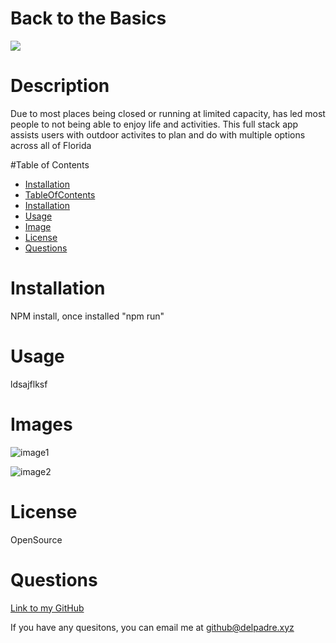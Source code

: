 

  # Back to the Basics

  ![](https://img.shields.io/badge/License-OpenSource-brightgreen)


  # Description
  Due to most places being closed or running at limited capacity, has led most people to not being able to enjoy life and activities.  This full stack app assists users with outdoor activites to plan and do with multiple options across all of Florida


  #Table of Contents
  * [Installation](#installation)
  * [TableOfContents](#tableOfContents)
  * [Installation](#installation)
  * [Usage](#usage)
  * [Image](#image)
  * [License](#license)
  * [Questions](#questions)
  
  # Installation

  NPM install, once installed "npm run"

  
  # Usage

  ldsajflksf

  
  # Images

  ![image1](https://user-images.githubusercontent.com/66220747/91246746-aa467200-e71e-11ea-9cd6-18429933c729.jpg)
  
  ![image2](https://user-images.githubusercontent.com/66220747/91246776-ba5e5180-e71e-11ea-97b1-8c64856c412c.jpg)



  # License

  OpenSource


  
  # Questions

  

  [Link to my GitHub](https://github.com/whiterice2020)

  If you have any quesitons, you can email me at github@delpadre.xyz

